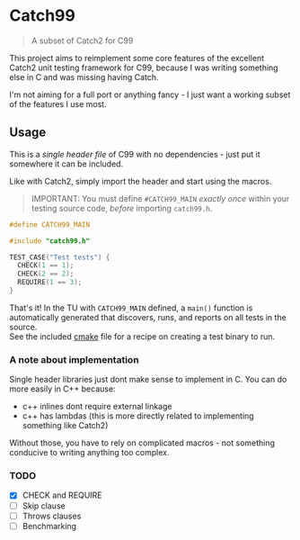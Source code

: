 # Catch99
> A subset of Catch2 for C99

This project aims to reimplement some core features of the excellent Catch2 unit testing framework for C99, because I was writing something else in C and was missing having Catch.

I'm not aiming for a full port or anything fancy - I just want a working subset of the features I use most.

## Usage
This is a *single header file* of C99 with no dependencies - just put it somewhere it can be included.

Like with Catch2, simply import the header and start using the macros.

> IMPORTANT: You must define `#CATCH99_MAIN` *exactly once* within your testing source code, *before* importing `catch99.h`.

```c
#define CATCH99_MAIN

#include "catch99.h"

TEST_CASE("Test tests") {
  CHECK(1 == 1);
  CHECK(2 == 2);
  REQUIRE(1 == 3);
}
```

That's it! In the TU with `CATCH99_MAIN` defined, a `main()` function is automatically generated that discovers, runs, and reports on all tests in the source.  
See the included [cmake](./CMakeLists.txt) file for a recipe on creating a test binary to run.

### A note about implementation
Single header libraries just dont make sense to implement in C. You can do more easily in C++ because:
- c++ inlines dont require external linkage
- c++ has lambdas (this is more directly related to implementing something like Catch2)

Without those, you have to rely on complicated macros - not something conducive to writing anything too complex.

### TODO
- [x] CHECK and REQUIRE
- [ ] Skip clause
- [ ] Throws clauses
- [ ] Benchmarking
